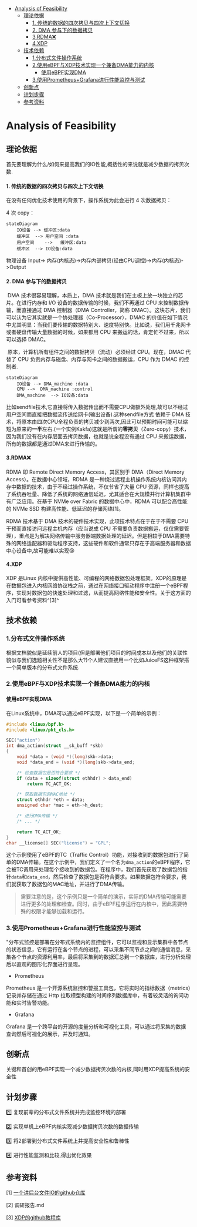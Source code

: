- [Analysis of Feasibility](#analysis-of-feasibility)
  - [理论依据](#理论依据)
      - [1. 传统的数据的四次拷贝与四次上下文切换](#1-传统的数据的四次拷贝与四次上下文切换)
      - [2. DMA 参与下的数据拷贝](#2-dma-参与下的数据拷贝)
      - [3.RDMA:x:](#3rdmax)
      - [4.XDP](#4xdp)
  - [技术依赖](#技术依赖)
    - [1.分布式文件操作系统](#1分布式文件操作系统)
    - [2.使用eBPF与XDP技术实现一个兼备DMA能力的内核](#2使用ebpf与xdp技术实现一个兼备dma能力的内核)
      - [使用eBPF实现DMA](#使用ebpf实现dma)
    - [3.使用Prometheus+Grafana进行性能监控与测试](#3使用prometheusgrafana进行性能监控与测试)
  - [创新点​](#创新点)
  - [计划步骤](#计划步骤)
  - [参考资料](#参考资料)

# Analysis of Feasibility

## 理论依据

首先要理解为什么/如何来提高我们的IO性能,概括性的来说就是减少数据的拷贝次数.

####  1. 传统的数据的四次拷贝与四次上下文切换

在没有任何优化技术使用的背景下，操作系统为此会进行 4 次数据拷贝：

4 次 copy：

```mermaid
stateDiagram
    IO设备 --> 缓冲区:data
    缓冲区  --> 用户空间 :data
	用户空间    -->   缓冲区:data
	缓冲区  --> IO设备:data
```

物理设备 Input-> 内存(内核态)->内存内部拷贝(经由CPU调控)->内存(内核态)->Output

#### 2. DMA 参与下的数据拷贝

​    DMA 技术很容易理解，本质上，DMA 技术就是我们在主板上放一块独立的芯片。在进行内存和 I/O 设备的数据传输的时候，我们不再通过 CPU 来控制数据传输，而直接通过 DMA 控制器（DMA Controller，简称 DMAC）。这块芯片，我们可以认为它其实就是一个协处理器（Co-Processor），DMAC 的价值在如下情况中尤其明显：当我们要传输的数据特别大、速度特别快。比如说，我们用千兆网卡或者硬盘传输大量数据的时候，如果都用 CPU 来搬运的话，肯定忙不过来，所以可以选择 DMAC。

​    原本，计算机所有组件之间的数据拷贝（流动）必须经过 CPU。现在，DMAC 代替了 CPU 负责内存与磁盘、内存与网卡之间的数据搬运，CPU 作为 DMAC 的控制者.

```mermaid
stateDiagram
    IO设备 --> DMA_machine :data
    CPU -->  DMA_machine :control
	DMA_machine  --> IO设备:data
```

比如sendfile技术,它直接将传入数据传出而不需要CPU做额外处理,故可以不经过用户空间而直接把数据流传送给网卡(输出设备).这种sendfile方式 依赖于 DMA 技术，将原本由四次CPU全程负责的拷贝减少到两次,因此可以预期时间可能可以缩短为原来的**一半**左右.(一个实例Kakfa)这就是所谓的**零拷贝**（Zero-copy）技术，因为我们没有在内存层面去拷贝数据，也就是说全程没有通过 CPU 来搬运数据，所有的数据都是通过DMA来进行传输的。

#### 3.RDMA:x:

RDMA 即 Remote Direct Memory Access，其区别于 DMA（Direct Memory Access）。在数据中心领域，RDMA 是一种绕过远程主机操作系统内核访问其内存中数据的技术，由于不经过操作系统，不仅节省了大量 CPU 资源，同样也提高了系统吞吐量、降低了系统的网络通信延迟，尤其适合在大规模并行计算机集群中有广泛应用。在基于 NVMe over Fabric 的数据中心中，RDMA 可以配合高性能的 NVMe SSD 构建高性能、低延迟的存储网络[1]。

RDMA 技术基于 DMA 技术的硬件技术实现，此项技术特点在于在于不需要 CPU 干预而直接访问远程主机内存（应当说成 CPU 不需要负责数据搬运，仅仅需要管理），重点是为解决网络传输中服务器端数据处理的延迟。但是相较于DMA需要特殊的网络适配器和驱动程序支持，这些硬件和软件通常只存在于高端服务器和数据中心设备中,故可能难以实现:cry:

#### 4.XDP

XDP 是Linux 内核中提供高性能、可编程的网络数据包处理框架。XDP的原理是在数据包进入内核网络协议栈之前，通过在网络接口驱动程序中注册一个eBPF程序，实现对数据包的快速处理和过滤，从而提高网络性能和安全性。关于这方面的入门可看参考资料^[3]^

## 技术依赖

### 1.分布式文件操作系统

根据文档貌似是延续前人的项目(但是部署他们项目的时间成本以及他们的关联性貌似与我们选题相关性不是那么大?)个人建议直接用一个比如JuiceFS这种框架搭一个简单版本的分布式文件系统.

### 2.使用eBPF与XDP技术实现一个兼备DMA能力的内核

#### 使用eBPF实现DMA

在Linux系统中，DMA可以通过eBPF实现，以下是一个简单的示例：

```c
#include <linux/bpf.h>
#include <linux/pkt_cls.h>

SEC("action")
int dma_action(struct __sk_buff *skb)
{
    void *data = (void *)(long)skb->data;
    void *data_end = (void *)(long)skb->data_end;

    /* 检查数据包是否符合要求 */
    if (data + sizeof(struct ethhdr) > data_end)
        return TC_ACT_OK;

    /* 获取数据包的MAC地址 */
    struct ethhdr *eth = data;
    unsigned char *mac = eth->h_dest;

    /* 进行DMA传输 */
    /* ... */

    return TC_ACT_OK;
}
char __license[] SEC("license") = "GPL";

```

这个示例使用了eBPF的TC（Traffic Control）功能，对接收到的数据包进行了简单的DMA传输。在这个示例中，我们定义了一个名为`dma_action`的eBPF程序，它会被TC调用来处理每个接收到的数据包。在程序中，我们首先获取了数据包的指针`data`和`data_end`，然后检查了数据包是否符合要求。如果数据包符合要求，我们就获取了数据包的MAC地址，并进行了DMA传输。

> 需要注意的是，这个示例只是一个简单的演示，实际的DMA传输可能需要进行更多的处理和检查。同时，由于eBPF程序运行在内核中，因此需要特殊的权限才能够加载和运行。

### 3.使用Prometheus+Grafana进行性能监控与测试

"分布式监控是部署在分布式系统内的监控组件，它可以监视和显示集群中各节点的状态信息，它有运行在各个节点的进程，可以采集不同节点之间的通信消息，采集各个节点的资源利用率，最后将采集到的数据汇总到一个数据库，进行分析处理后以直观的图形化界面进行呈现。

- Prometheus

Prometheus 是一个开源系统监控和警报工具包，它将实时的指标数据（metrics）记录并存储在通过 Http 拉取模型构建的时间序列数据库中，有着较灵活的询问功能和实时告警功能。

- Grafana

Grafana 是一个跨平台的开源的度量分析和可视化工具，可以通过将采集的数据查询然后可视化的展示，并及时通知。

## 创新点

关键和首创的用eBPF实现一个减少数据拷贝次数的内核,同时用XDP提高系统的安全性 

## 计划步骤

:one: 复现前辈的分布式文件系统并完成监控环境的部署 

:two: 实现单机上eBPF内核实现减少数据拷贝次数的数据传输

:three: 将2部署到分布式文件系统上并提高安全性和鲁棒性

:four: 进行性能监测和比较,得出优化效果

## 参考资料

\[1] [一个讲后台文件IO的github仓库](https://github.com/spongecaptain/SimpleClearFileIO)

\[2] 调研报告.md

\[3] [XDP的github教程库](https://github.com/xdp-project/xdp-tutorial/)

